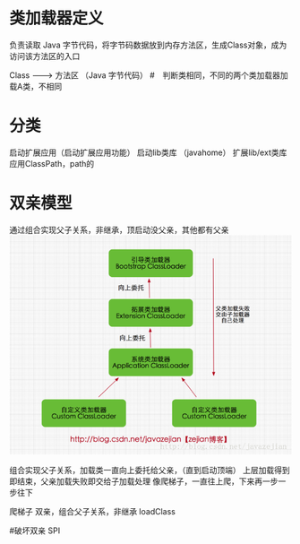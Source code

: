 # 类加载器定义
负责读取 Java 字节代码，将字节码数据放到内存方法区，生成Class对象，成为访问该方法区的入口

Class ---> 方法区
          （Java 字节代码）
#　判断类相同，不同的两个类加载器加载A类，不相同

# 分类
启动扩展应用（启动扩展应用功能）
启动lib类库 （javahome）
扩展lib/ext类库
应用ClassPath，path的

# 双亲模型
通过组合实现父子关系，非继承，顶启动没父亲，其他都有父亲
![](/assets/20170625231013755.png)

组合实现父子关系，加载类一直向上委托给父亲，（直到启动顶端）
上层加载得到即结束，父亲加载失败即交给子加载处理
像爬梯子，一直往上爬，下来再一步一步往下

爬梯子 双亲，组合父子关系，非继承
loadClass


#破坏双亲
SPI

